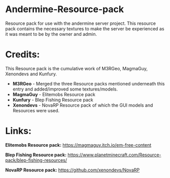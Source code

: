 # Andermine-Resource-pack
Resource pack for use with the andermine server project.
This resource pack contains the necessary textures to make the server be experienced as it was meant to be by the owner and admin.

# Credits:
This Resource pack is the cumulative work of M3RGeo, MagmaGuy, Xenondevs and Kunfury.

- **M3RGeo** - Merged the three Resource packs mentioned underneath this entry and added/improved some textures/models.
- **MagmaGuy** - Elitemobs Resource pack 
- **Kunfury** - Blep Fishing Resource pack
- **Xenondevs** - NovaRP Resource pack of which the GUI models and Resources were used.

# Links:
**Elitemobs Resource pack:**
https://magmaguy.itch.io/em-free-content

**Blep Fishing Resource pack:**
https://www.planetminecraft.com/Resource-pack/blep-fishing-resources/

**NovaRP Resource pack:**
https://github.com/xenondevs/NovaRP
